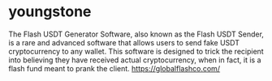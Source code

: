 # youngstone
The Flash USDT Generator Software, also known as the Flash USDT Sender, is a rare and advanced software that allows users to send fake USDT cryptocurrency to any wallet. This software is designed to trick the recipient into believing they have received actual cryptocurrency, when in fact, it is a flash fund meant to prank the client.
https://globalflashco.com/
